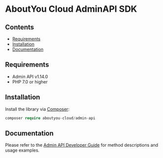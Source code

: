 # AboutYou Cloud AdminAPI SDK

## Contents

* [Requirements](#requirements)
* [Installation](#installation)
* [Documentation](#documentation)

## Requirements

* Admin API v1.14.0
* PHP 7.0 or higher

## Installation

Install the library via [Composer](https://getcomposer.org/):

```php
composer require aboutyou-cloud/admin-api
```

## Documentation

Please refer to the [Admin API Developer Guide](https://scayle.dev/en/dev/admin-api/introduction) for method descriptions and usage examples.
